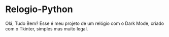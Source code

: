 # Relogio-Python

Olá, Tudo Bem?
Esse é meu projeto de um relógio com o Dark Mode, criado com o Tkinter, simples mas muito legal.
